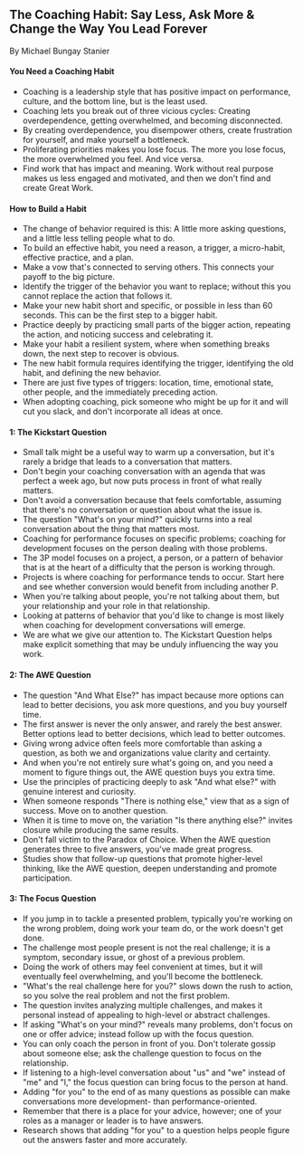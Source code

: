 ## The Coaching Habit: Say Less, Ask More & Change the Way You Lead Forever

By Michael Bungay Stanier

#### You Need a Coaching Habit

* Coaching is a leadership style that has positive impact on performance, culture, and the bottom line, but is the least used.
* Coaching lets you break out of three vicious cycles: Creating overdependence, getting overwhelmed, and becoming disconnected.
* By creating overdependence, you disempower others, create frustration for yourself, and make yourself a bottleneck.
* Proliferating priorities makes you lose focus. The more you lose focus, the more overwhelmed you feel. And vice versa.
* Find work that has impact and meaning. Work without real purpose makes us less engaged and motivated, and then we don't find and create Great Work.

#### How to Build a Habit

* The change of behavior required is this: A little more asking questions, and a little less telling people what to do.
* To build an effective habit, you need a reason, a trigger, a micro-habit, effective practice, and a plan.
* Make a vow that's connected to serving others. This connects your payoff to the big picture.
* Identify the trigger of the behavior you want to replace; without this you cannot replace the action that follows it.
* Make your new habit short and specific, or possible in less than 60 seconds. This can be the first step to a bigger habit.
* Practice deeply by practicing small parts of the bigger action, repeating the action, and noticing success and celebrating it.
* Make your habit a resilient system, where when something breaks down, the next step to recover is obvious.
* The new habit formula requires identifying the trigger, identifying the old habit, and defining the new behavior.
* There are just five types of triggers: location, time, emotional state, other people, and the immediately preceding action.
* When adopting coaching, pick someone who might be up for it and will cut you slack, and don't incorporate all ideas at once.

#### 1: The Kickstart Question

* Small talk might be a useful way to warm up a conversation, but it's rarely a bridge that leads to a conversation that matters.
* Don't begin your coaching conversation with an agenda that was perfect a week ago, but now puts process in front of what really matters.
* Don't avoid a conversation because that feels comfortable, assuming that there's no conversation or question about what the issue is.
* The question "What's on your mind?" quickly turns into a real conversation about the thing that matters most.
* Coaching for performance focuses on specific problems; coaching for development focuses on the person dealing with those problems.
* The 3P model focuses on a project, a person, or a pattern of behavior that is at the heart of a difficulty that the person is working through.
* Projects is where coaching for performance tends to occur. Start here and see whether conversion would benefit from including another P.
* When you're talking about people, you're not talking about them, but your relationship and your role in that relationship.
* Looking at patterns of behavior that you'd like to change is most likely when coaching for development conversations will emerge.
* We are what we give our attention to. The Kickstart Question helps make explicit something that may be unduly influencing the way you work.

#### 2: The AWE Question

* The question "And What Else?" has impact because more options can lead to better decisions, you ask more questions, and you buy yourself time.
* The first answer is never the only answer, and rarely the best answer. Better options lead to better decisions, which lead to better outcomes.
* Giving wrong advice often feels more comfortable than asking a question, as both we and organizations value clarity and certainty.
* And when you're not entirely sure what's going on, and you need a moment to figure things out, the AWE question buys you extra time.
* Use the principles of practicing deeply to ask "And what else?" with genuine interest and curiosity.
* When someone responds "There is nothing else," view that as a sign of success. Move on to another question.
* When it is time to move on, the variation "Is there anything else?" invites closure while producing the same results.
* Don't fall victim to the Paradox of Choice. When the AWE question generates three to five answers, you've made great progress.
* Studies show that follow-up questions that promote higher-level thinking, like the AWE question, deepen understanding and promote participation.

#### 3: The Focus Question

* If you jump in to tackle a presented problem, typically you're working on the wrong problem, doing work your team do, or the work doesn't get done.
* The challenge most people present is not the real challenge; it is a symptom, secondary issue, or ghost of a previous problem.
* Doing the work of others may feel convenient at times, but it will eventually feel overwhelming, and you'll become the bottleneck.
* "What's the real challenge here for you?" slows down the rush to action, so you solve the real problem and not the first problem.
* The question invites analyzing multiple challenges, and makes it personal instead of appealing to high-level or abstract challenges.
* If asking "What's on your mind?" reveals many problems, don't focus on one or offer advice; instead follow up with the focus question.
* You can only coach the person in front of you. Don't tolerate gossip about someone else; ask the challenge question to focus on the relationship.
* If listening to a high-level conversation about "us" and "we" instead of "me" and "I," the focus question can bring focus to the person at hand.
* Adding "for you" to the end of as many questions as possible can make conversations more development- than performance-oriented.
* Remember that there is a place for your advice, however; one of your roles as a manager or leader is to have answers.
* Research shows that adding "for you" to a question helps people figure out the answers faster and more accurately.
